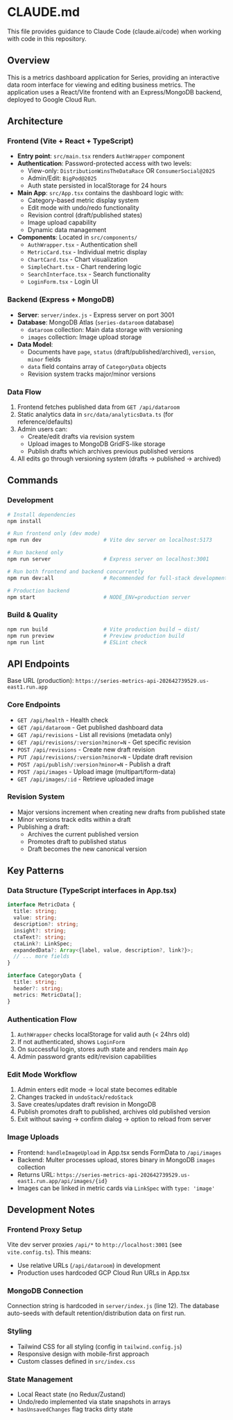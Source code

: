 # CLAUDE.md

This file provides guidance to Claude Code (claude.ai/code) when working with code in this repository.

## Overview

This is a metrics dashboard application for Series, providing an interactive data room interface for viewing and editing business metrics. The application uses a React/Vite frontend with an Express/MongoDB backend, deployed to Google Cloud Run.

## Architecture

### Frontend (Vite + React + TypeScript)
- **Entry point**: `src/main.tsx` renders `AuthWrapper` component
- **Authentication**: Password-protected access with two levels:
  - View-only: `DistributionWinsTheDataRace` OR `ConsumerSocial@2025`
  - Admin/Edit: `BigPod@2025`
  - Auth state persisted in localStorage for 24 hours
- **Main App**: `src/App.tsx` contains the dashboard logic with:
  - Category-based metric display system
  - Edit mode with undo/redo functionality
  - Revision control (draft/published states)
  - Image upload capability
  - Dynamic data management
- **Components**: Located in `src/components/`
  - `AuthWrapper.tsx` - Authentication shell
  - `MetricCard.tsx` - Individual metric display
  - `ChartCard.tsx` - Chart visualization
  - `SimpleChart.tsx` - Chart rendering logic
  - `SearchInterface.tsx` - Search functionality
  - `LoginForm.tsx` - Login UI

### Backend (Express + MongoDB)
- **Server**: `server/index.js` - Express server on port 3001
- **Database**: MongoDB Atlas (`series-dataroom` database)
  - `dataroom` collection: Main data storage with versioning
  - `images` collection: Image upload storage
- **Data Model**:
  - Documents have `page`, `status` (draft/published/archived), `version`, `minor` fields
  - `data` field contains array of `CategoryData` objects
  - Revision system tracks major/minor versions

### Data Flow
1. Frontend fetches published data from `GET /api/dataroom`
2. Static analytics data in `src/data/analyticsData.ts` (for reference/defaults)
3. Admin users can:
   - Create/edit drafts via revision system
   - Upload images to MongoDB GridFS-like storage
   - Publish drafts which archives previous published versions
4. All edits go through versioning system (drafts → published → archived)

## Commands

### Development
```bash
# Install dependencies
npm install

# Run frontend only (dev mode)
npm run dev                    # Vite dev server on localhost:5173

# Run backend only
npm run server                 # Express server on localhost:3001

# Run both frontend and backend concurrently
npm run dev:all                # Recommended for full-stack development

# Production backend
npm start                      # NODE_ENV=production server
```

### Build & Quality
```bash
npm run build                  # Vite production build → dist/
npm run preview                # Preview production build
npm run lint                   # ESLint check
```

## API Endpoints

Base URL (production): `https://series-metrics-api-202642739529.us-east1.run.app`

### Core Endpoints
- `GET /api/health` - Health check
- `GET /api/dataroom` - Get published dashboard data
- `GET /api/revisions` - List all revisions (metadata only)
- `GET /api/revisions/:version?minor=N` - Get specific revision
- `POST /api/revisions` - Create new draft revision
- `PUT /api/revisions/:version?minor=N` - Update draft revision
- `POST /api/publish/:version?minor=N` - Publish a draft
- `POST /api/images` - Upload image (multipart/form-data)
- `GET /api/images/:id` - Retrieve uploaded image

### Revision System
- Major versions increment when creating new drafts from published state
- Minor versions track edits within a draft
- Publishing a draft:
  - Archives the current published version
  - Promotes draft to published status
  - Draft becomes the new canonical version

## Key Patterns

### Data Structure (TypeScript interfaces in App.tsx)
```typescript
interface MetricData {
  title: string;
  value: string;
  description?: string;
  insight?: string;
  ctaText?: string;
  ctaLink?: LinkSpec;
  expandedData?: Array<{label, value, description?, link?}>;
  // ... more fields
}

interface CategoryData {
  title: string;
  header?: string;
  metrics: MetricData[];
}
```

### Authentication Flow
1. `AuthWrapper` checks localStorage for valid auth (< 24hrs old)
2. If not authenticated, shows `LoginForm`
3. On successful login, stores auth state and renders main `App`
4. Admin password grants edit/revision capabilities

### Edit Mode Workflow
1. Admin enters edit mode → local state becomes editable
2. Changes tracked in `undoStack`/`redoStack`
3. Save creates/updates draft revision in MongoDB
4. Publish promotes draft to published, archives old published version
5. Exit without saving → confirm dialog → option to reload from server

### Image Uploads
- Frontend: `handleImageUpload` in App.tsx sends FormData to `/api/images`
- Backend: Multer processes upload, stores binary in MongoDB `images` collection
- Returns URL: `https://series-metrics-api-202642739529.us-east1.run.app/api/images/{id}`
- Images can be linked in metric cards via `LinkSpec` with `type: 'image'`

## Development Notes

### Frontend Proxy Setup
Vite dev server proxies `/api/*` to `http://localhost:3001` (see `vite.config.ts`). This means:
- Use relative URLs (`/api/dataroom`) in development
- Production uses hardcoded GCP Cloud Run URLs in App.tsx

### MongoDB Connection
Connection string is hardcoded in `server/index.js` (line 12). The database auto-seeds with default retention/distribution data on first run.

### Styling
- Tailwind CSS for all styling (config in `tailwind.config.js`)
- Responsive design with mobile-first approach
- Custom classes defined in `src/index.css`

### State Management
- Local React state (no Redux/Zustand)
- Undo/redo implemented via state snapshots in arrays
- `hasUnsavedChanges` flag tracks dirty state
